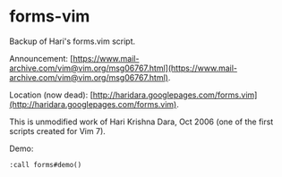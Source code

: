 # forms-vim
Backup of Hari's forms.vim script.

Announcement: [https://www.mail-archive.com/vim@vim.org/msg06767.html](https://www.mail-archive.com/vim@vim.org/msg06767.html).

Location (now dead): [http://haridara.googlepages.com/forms.vim](http://haridara.googlepages.com/forms.vim).

This is unmodified work of Hari Krishna Dara, Oct 2006 (one of the first scripts created for Vim 7).

Demo:

    :call forms#demo()

